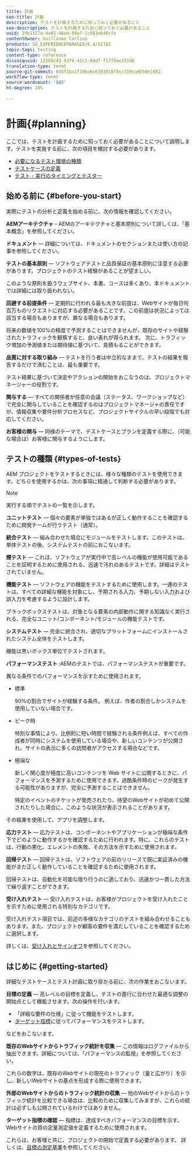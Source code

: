 ```yaml
---
title: 計画
seo-title: 計画
description: テストを計画するために知っておく必要があること
seo-description: テストを計画するために知っておく必要があること
uuid: 29b1127a-da85-46ed-98e7-1c983eb40cfe
contentOwner: Guillaume Carlino
products: SG_EXPERIENCEMANAGER/6.4/SITES
topic-tags: testing
content-type: reference
discoiquuid: 12268c43-93f9-42c1-8dd7-f17f9ae2219b
translation-type: tm+mt
source-git-commit: 835f1ba1f196c6c6303019f0cc310cad850e1682
workflow-type: tm+mt
source-wordcount: '985'
ht-degree: 28%

---
```



# 計画{#planning}

ここでは、テストを計画するために知っておく必要があることについて説明します。テストを実施する前に、次の項目を検討する必要があります。

* [必要になるテスト環境の種類](/help/sites-developing/test-environments.md)
* [テストケースの定義](/help/sites-developing/test-cases.md)
* [テスト - 実行のタイミングとテスター](/help/sites-developing/when-who.md)

## 始める前に {#before-you-start}

実際にテストの分析と定義を始める前に、次の情報を確認してください。

**AEMアーキテクチャ** - AEMのアーキテクチャと基本原則について詳しくは、「基本概念」を参照してください。

**ドキュメント**  — 詳細については、ドキュメントのセクションまたは使い方の記事を参照してください。

**テストの基本原則**  — ソフトウェアテストと品質保証の基本原則に注意する必要があります。プロジェクトのテスト経験があることが望ましい。

このような原則を扱うウェブサイト、本書、コースは多くあり、本ドキュメントでは詳細には取り扱われない。

**回避する前提条件**  — 定期的に行われる最も大きな前提は、Webサイトが毎日何百万ものリクエストに対応する必要があることです。この前提は状況によっては該当する場合もありますが、異なる場合もあります。

将来の数値を100%の精度で予測することはできませんが、既存のサイトや経験されたトラフィックを観察すると、良い表れが得られます。 次に、トラフィック増加の予測値または期待値に基づいて、見積もることができます。

**品質に対する取り組み**  — テストを行う者は中立的なままで、テストの結果を報告するだけで済むことは、最も重要です。

テスト結果に基づいて決定やアクションの開始をおこなうのは、プロジェクトマネージャーの役割です。

**関与する**  — すべての関係者が任意の会議（ステータス、ワークショップなど）で完全に関与していることを確認するのはプロジェクトマネージャの責任ですが、情報収集や要件分析プロセスなど、プロジェクトサイクルの早い段階でも対応してください。

**お客様の関与**  — 同様のテーマで、テストケースとプランを定義する際に、（可能な場合は）お客様に関与するようにします。

## テストの種類 {#types-of-tests}

AEM プロジェクトをテストするときには、様々な種類のテストを使用できます。どちらを使用するかは、次の事項に精通して判断する必要があります。

>[!NOTE]
>
>実行する順でテストの一覧を示します。

**ユニットテスト**  — 個々の要素が単独ではあるが正しく動作することを確認するために開発チームが行うテスト（通常）。

**統合テスト**  — 組み合わせた場合にモジュールをテストします。このテストは、単体テストの後、システムテストの前におこないます。

**煙テスト**  — これは、ソフトウェアが実行中で高レベルの機能が使用可能であることを証明するために使用される、迅速で汚れのあるテストです。詳細はテストされていません。

**機能テスト**  — ソフトウェアの機能をテストするために使用します。一連のテストは、すべての詳細な機能を対象にし、予期される入力、予期しない入力および誤入力を考慮するように設計します。

ブラックボックステストは、対象となる要素の内部動作に関する知識なく実行される、完全なユニット/コンポーネント/モジュールの機能テストです。

**システムテスト**  — 完全に統合され、適切なプラットフォームにインストールされたシステム全体をテストします。

機能は黒いボックス単位でテストされます。

**パフォーマンステスト** :AEMのテストでは、パフォーマンステストが重要です。

異なる条件でのパフォーマンスを示すために使用されます。

* 標準

   90%の割合でサイトが経験する条件。 例えば、作者の割合しかシステムを使用していない場合です。

* ピーク時

   特別な事情により、比例的に短い時間で経験される条件例えば、すべての作成者が同時にシステムを使用している場合や、新しいコンテンツが公開され、サイトの表示に多くの訪問者がアクセスする場合などです。

* 極端な

   新しく関心度が極度に高いコンテンツを Web サイトに公開するときに、パフォーマンスを予測するために使用できます。過酷条件時のピークが発生する可能性がありますが、完全に予測することはできません。

   特定のイベントのチケットが発売されたり、待望のWebサイトが初めて公開されたりした場合に、このような状況が表示されることがあります。

その結果を使用して、アプリを調整します。

**応力テスト**  — 応力テストは、コンポーネントやアプリケーションが極端な条件下でどのように動作するかを確認するために行われます。特に、これらのテストは、行動の悪化、エレメントの失敗、その方法を示すために使用されます。

**回帰テスト**  — 回帰テストは、ソフトウェアの前のリリースで既に実証済みの機能がまだ正しく動作していることを確認するために使用されます。

回帰テストは、自動化を可能な限り行うのに適しており、迅速かつ一貫した方法で繰り返すことができます。

**受け入れテスト**  — 受け入れテストは、お客様がプロジェクトを受け入れたことを示すために使用される特別なカテゴリです。

受け入れテスト項目では、前述の多様なカテゴリのテストを組み合わせることもあります。また、プロジェクトが顧客の要件を満たしていることを確認するために選択します。

詳しくは、[受け入れとサインオフ](/help/sites-developing/acceptance-signoff.md)を参照してください。

## はじめに {#getting-started}

詳細なテストケースとテスト計画に取り掛かる前に、次の作業をおこないます。

**目標の定義**  — 高レベルの目標を定義し、テストの進行に合わせた最適な調整の開始点として機能させます。次の操作を行います。

* 「詳細な要件の仕様」に従って機能をテストします。
* [ターゲット指標](/help/managing/best-practices-further-reference.md#key-performance-indicators-and-target-metrics)に従ってパフォーマンスをテストします。

などをおこないます。

**既存のWebサイトからトラフィック統計を収集**  — この情報はログファイルから抽出できます。詳細については、「パフォーマンスの監視」を参照してください。

これらの数字は、既存のWebサイトの現在のトラフィック（量と広がり）を示し、新しいWebサイトの基点を形成する際に使用できます。

**外部のWebサイトからのトラフィック統計の収集**  — 他のWebサイトからのトラフィック統計を比較できる場合は、比較のために収集してみますが、これらの統計は必ずしも公開されているわけではありません。

**ターゲット指標の確認**  — 指標は、達成すべきパフォーマンスの目標を示す、Webサイトの質の定量測定値を定義するために使用されます。

これらは、お客様と共に、プロジェクトの開始で定義する必要があります。 詳しくは、[目標の測定基準](/help/sites-developing/planning.md)を参照してください。
